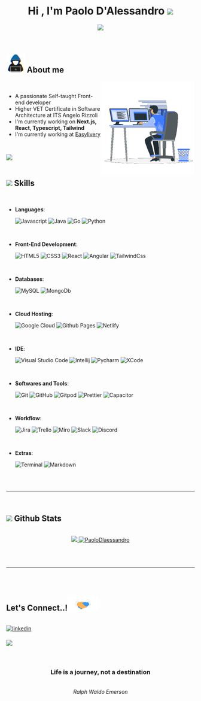 
<h1 align="center"><b>Hi , I'm Paolo D'Alessandro </b><img src="https://media.giphy.com/media/hvRJCLFzcasrR4ia7z/giphy.gif" width="35"></h1>
<p align="center">
  <a href="https://github.com/DenverCoder1/readme-typing-svg"><img src="https://readme-typing-svg.herokuapp.com?font=Time+New+Roman&color=cyan&size=25&center=true&vCenter=true&width=600&height=100&lines=Welcome+to+Paolo+D%27Alessandro%27s+GitHub"></a>
</p>


<br>



	
## <picture><img src = "https://github.com/0xAbdulKhalid/0xAbdulKhalid/raw/main/assets/mdImages/about_me.gif" width = 50px></picture> **About me**

<picture> <img align="right" src="https://github.com/0xAbdulKhalid/0xAbdulKhalid/raw/main/assets/mdImages/Right_Side.gif" width = 250px></picture>

<br>

- A passionate Self-taught Front-end developer
- Higher VET Certificate in Software Architecture at ITS Angelo Rizzoli 
- I'm currently working on <b>Next.js, React, Typescript, Tailwind</b>
- I'm currently working at <a href="https://easylivery.it/" target="blank">Easylivery</a>

<br>

<img src="https://user-images.githubusercontent.com/73097560/115834477-dbab4500-a447-11eb-908a-139a6edaec5c.gif"><br><br>

## <img src="https://media2.giphy.com/media/QssGEmpkyEOhBCb7e1/giphy.gif?cid=ecf05e47a0n3gi1bfqntqmob8g9aid1oyj2wr3ds3mg700bl&rid=giphy.gif" width ="25"><b> Skills</b>
<br>

<p align="center">

- **Languages**:
    
    ![Javascript](https://img.shields.io/badge/JavaScript-F7DF1E?style=for-the-badge&logo=javascript&logoColor=black)
    ![Java](https://img.shields.io/badge/java-%23ED8B00.svg?style=for-the-badge&logo=openjdk&logoColor=white)
    ![Go](https://img.shields.io/badge/Go-00ADD8?style=for-the-badge&logo=go&logoColor=white)
    ![Python](https://img.shields.io/badge/Python-3776AB?style=for-the-badge&logo=python&logoColor=white)

<br>
    
- **Front-End Development**:

   ![HTML5](https://img.shields.io/badge/HTML5%20-%23E34F26.svg?style=for-the-badge&logo=html5&logoColor=white)
   ![CSS3](https://img.shields.io/badge/CSS%20-%231572B6.svg?style=for-the-badge&logo=css3&logoColor=white)
   ![React](https://img.shields.io/badge/React-20232A?style=for-the-badge&logo=react&logoColor=61DAFB)
   ![Angular](https://img.shields.io/badge/Angular-DD0031?style=for-the-badge&logo=angular&logoColor=white)
   ![TailwindCss](https://img.shields.io/badge/Tailwind_CSS-38B2AC?style=for-the-badge&logo=tailwind-css&logoColor=white)

<br>

- **Databases**:
    
    ![MySQL](https://img.shields.io/badge/MySQL-00000F?style=for-the-badge&logo=mysql&logoColor=white)
    ![MongoDb](https://img.shields.io/badge/MongoDB-4EA94B?style=for-the-badge&logo=mongodb&logoColor=white)

<br>  

- **Cloud Hosting**:

    ![Google Cloud](https://img.shields.io/badge/Google%20Cloud-%234285F4.svg?style=for-the-badge&logo=google-cloud&logoColor=white)
    ![Github Pages](https://img.shields.io/badge/GitHub%20Pages-%23327FC7.svg?style=for-the-badge&logo=github&logoColor=white)
    ![Netlify](https://img.shields.io/badge/Netlify-00C7B7?style=for-the-badge&logo=netlify&logoColor=white)
    
<br>

- **IDE**:

    ![Visual Studio Code](https://img.shields.io/badge/Visual_Studio_Code-0078D4?style=for-the-badge&logo=visual%20studio%20code&logoColor=white)
    ![Intellij](https://img.shields.io/badge/IntelliJ_IDEA-000000.svg?style=for-the-badge&logo=intellij-idea&logoColor=white)
    ![Pycharm](https://img.shields.io/badge/PyCharm-000000.svg?&style=for-the-badge&logo=PyCharm&logoColor=white)
    ![XCode](https://img.shields.io/badge/Xcode-007ACC?style=for-the-badge&logo=Xcode&logoColor=white)
  
<br>

- **Softwares and Tools**:

    ![Git](https://img.shields.io/badge/git-%23F05033.svg?style=for-the-badge&logo=git&logoColor=white)
    ![GitHub](https://img.shields.io/badge/github-%23121011.svg?style=for-the-badge&logo=github&logoColor=white)
    ![Gitpod](https://img.shields.io/badge/gitpod-f06611.svg?style=for-the-badge&logo=gitpod&logoColor=white)
    ![Prettier](https://img.shields.io/badge/prettier-1A2C34?style=for-the-badge&logo=prettier&logoColor=F7BA3E)
    ![Capacitor](https://img.shields.io/badge/Capacitor-119EFF?style=for-the-badge&logo=Capacitor&logoColor=white)
  
<br>

- **Workflow**:

    ![Jira](https://img.shields.io/badge/Jira-0052CC?style=for-the-badge&logo=Jira&logoColor=white)
    ![Trello](https://img.shields.io/badge/Trello-0052CC?style=for-the-badge&logo=trello&logoColor=white)
    ![Miro](https://img.shields.io/badge/Miro-050038?style=for-the-badge&logo=Miro&logoColor=white)
    ![Slack](https://img.shields.io/badge/Slack-4A154B?style=for-the-badge&logo=slack&logoColor=white)
    ![Discord](https://img.shields.io/badge/Discord-7289DA?style=for-the-badge&logo=discord&logoColor=white)
  
<br>

- **Extras**:

    ![Terminal](https://img.shields.io/badge/Terminal-%23054020?style=for-the-badge&logo=gnu-bash&logoColor=white)
    ![Markdown](https://img.shields.io/badge/markdown-%23000000.svg?style=for-the-badge&logo=markdown&logoColor=white)   


</p>

<br>
<br>

-----

<br>


## <img src="https://media.giphy.com/media/iY8CRBdQXODJSCERIr/giphy.gif" width="35"><b> Github Stats </b>
<br>

<div align="center">

<a href="https://github.com/PaoloDalessandro/">
  <img src="https://github-readme-stats.vercel.app/api?username=PaoloDalessandro&include_all_commits=true&count_private=true&show_icons=true&line_height=20&title_color=7A7ADB&icon_color=2234AE&text_color=D3D3D3&bg_color=0,000000,130F40" width="450"/>
  <img src="https://github-readme-stats.vercel.app/api/top-langs?username=PaoloDalessandro&show_icons=true&locale=en&layout=compact&line_height=20&title_color=7A7ADB&icon_color=2234AE&text_color=D3D3D3&bg_color=0,000000,130F40" width="375"  alt="PaoloDlaessandro"/>

</a>
</div>

<br>
<br>
<br>

-----

<br>
<br>

## <b> Let's Connect..!</b><img src="https://github.com/0xAbdulKhalid/0xAbdulKhalid/raw/main/assets/mdImages/handshake.gif" width ="80">
<br>
<div align='left'>

<a href="https://linkedin.com/in/paolo-dalex" target="_blank">
<img src="https://img.shields.io/badge/linkedin:  Paolo D%27Alessandro-%2300acee.svg?color=405DE6&style=for-the-badge&logo=linkedin&logoColor=white" alt=linkedin style="margin-bottom: 5px;"/>
</a>
</div>

<br>
<img src="https://user-images.githubusercontent.com/73097560/115834477-dbab4500-a447-11eb-908a-139a6edaec5c.gif">
<br>
<br>
<br>

<div align='center'>

<h3><b>Life is a journey, not a destination</b></h3>
<br>
<i>Ralph Waldo Emerson</i>

</div>
<br>
<br>

